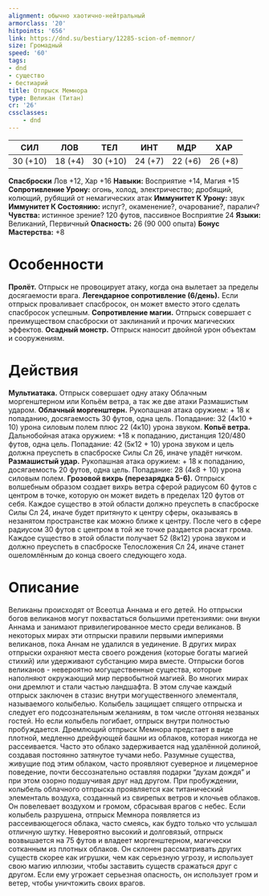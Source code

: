 ```yaml
---
alignment: обычно хаотично-нейтральный
armorclass: '20'
hitpoints: '656'
link: https://dnd.su/bestiary/12285-scion-of-memnor/
size: Громадный
speed: '60'
tags:
- dnd
- существо
- бестиарий
title: Отпрыск Мемнора
type: Великан (Титан)
cr: '26'
cssclasses:
    - dnd
---
```



| СИЛ | ЛОВ | ТЕЛ | ИНТ | МДР | ХАР |
|---|---|---|---|---|---|
| 30 (+10) | 18 (+4) | 30 (+10) | 24 (+7) | 22 (+6) | 26 (+8) |
**Спасброски** Лов +12, Хар +16
**Навыки:** Восприятие +14, Магия +15
**Сопротивление Урону:** огонь, холод, электричество; дробящий, колющий, рубящий от немагических атак
**Иммунитет К Урону:** звук
**Иммунитет К Состоянию:** испуг?, окаменение?, очарование?, паралич?
**Чувства:** истинное зрение? 120 футов, пассивное Восприятие 24
**Языки:** Великаний, Первичный
**Опасность:** 26 (90 000 опыта)
**Бонус Мастерства:** +8


# Особенности
**Пролёт.** Отпрыск не провоцирует атаку, когда она вылетает за пределы досягаемости врага.
**Легендарное сопротивление (6/день).** Если отпрыск проваливает спасбросок, он может вместо этого сделать спасбросок успешным.
**Сопротивление магии.** Отпрыск совершает с преимуществом спасброски от заклинаний и прочих магических эффектов.
**Осадный монстр.** Отпрыск наносит двойной урон объектам и сооружениям.


# Действия
**Мультиатака.** Отпрыск совершает одну атаку Облачным моргенштерном или Копьём ветра, а так же две атаки Размашистым ударом.
**Облачный моргенштерн.** Рукопашная атака оружием: + 18 к попаданию, досягаемость 30 футов, одна цель. Попадание: 32 (4к10 + 10) урона силовым полем плюс 22 (4к10) урона звуком.
**Копьё ветра.** Дальнобойная атака оружием: +18 к попаданию, дистанция 120/480 футов, одна цель. Попадание: 42 (5к12 + 10) урона звуком и цель должна преуспеть в спасброске Силы Сл 26, иначе упадёт ничком.
**Размашистый удар.** Рукопашная атака оружием: + 18 к попаданию, досягаемость 20 футов, одна цель. Попадание: 28 (4к8 + 10) урона силовым полем.
**Грозовой вихрь (перезарядка 5-6).** Отпрыск волшебным образом создает вихрь ветра сферой радиусом 60 футов с центром в точке, которую он может видеть в пределах 120 футов от себя. Каждое существо в этой области должно преуспеть в спасброске Силы Сл 24, иначе будет притянуто к центру сферы, оказываясь в незанятом пространстве как можно ближе к центру. После чего в сфере радиусом 30 футов с центром в той же точке раздается раскат грома. Каждое существо в этой области получает 52 (8к12) урона звуком и должно преуспеть в спасброске Телосложения Сл 24, иначе станет ошеломлённым до конца своего следующего хода.


# Описание
Великаны происходят от Всеотца Аннама и его детей. Но отпрыски богов великанов могут похвастаться большими претензиями: они внуки Аннама и занимают привилегированное место среди великанов. В некоторых мирах эти отпрыски правили первыми империями великанов, пока Аннам не удалился в уединение. В других мирах отпрыски охраняют места своего рождения (которые богаты магией стихий) или удерживают субстанцию мира вместе. Отпрыски богов великанов - невероятно могущественные существа, которые наполняют окружающий мир первобытной магией. Во многих мирах они дремлют и стали частью ландшафта. В этом случае каждый отпрыск заключен в стазис внутри могущественного элементаля, называемого колыбелью. Колыбель защищает спящего отпрыска и следует его подсознательным желаниям, в том числе отгоняя незваных гостей. Но если колыбель погибает, отпрыск внутри полностью пробуждается.   Дремлющий отпрыск Мемнора предстает в виде плотной, медленно дрейфующей башни из облаков, которая никогда не рассеивается. Часто это облако задерживается над удалённой долиной, создавая постоянно затянутое тучами небо. Разумные существа, живущие под этим облаком, часто проявляют суеверное и лицемерное поведение, почти бессознательно оставляя подарки “духам дождя” и при этом озорно подшучивая друг над другом. При пробуждении, колыбель облачного отпрыска проявляется как титанический элементаль воздуха, созданный из свирепых ветров и клочьев облаков. Он повелевает воздухом и громом, сбрасывая врагов с небес. Если колыбель разрушена, отпрыск Мемнора появляется из рассеивающегося облака, часто смеясь, как будто только что услышал отличную шутку. Невероятно высокий и долговязый, отпрыск возвышается на 75 футов и владеет моргенштерном, магически сотканным из плотных облаков. Он склонен рассматривать других существ скорее как игрушки, чем как серьезную угрозу, и использует свою магию иллюзии, чтобы заставить существ сражаться друг с другом. Если ему угрожает серьезная опасность, он использует гром и ветер, чтобы уничтожить своих врагов.